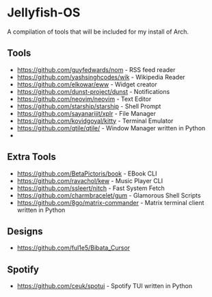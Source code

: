 # Jellyfish-OS
A compilation of tools that will be included for my install of Arch.

## Tools
* https://github.com/guyfedwards/nom - RSS feed reader
* https://github.com/yashsinghcodes/wik - Wikipedia Reader
* https://github.com/elkowar/eww - Widget creator
* https://github.com/dunst-project/dunst - Notifications
* https://github.com/neovim/neovim - Text Editor
* https://github.com/starship/starship - Shell Prompt
* https://github.com/sayanarijit/xplr - File Manager
* https://github.com/kovidgoyal/kitty - Terminal Emulator
* https://github.com/qtile/qtile/ - Window Manager written in Python
* 

## Extra Tools
* https://github.com/BetaPictoris/book - EBook CLI
* https://github.com/ravachol/kew - Music Player CLI
* https://github.com/ssleert/nitch - Fast System Fetch
* https://github.com/charmbracelet/gum - Glamorous Shell Scripts
* https://github.com/8go/matrix-commander - Matrix terminal client written in Python

## Designs
* https://github.com/ful1e5/Bibata_Cursor

## Spotify
* https://github.com/ceuk/spotui - Spotify TUI written in Python
